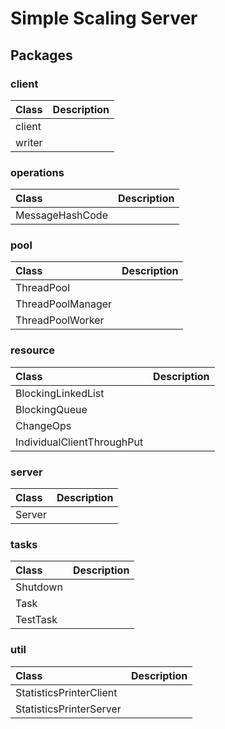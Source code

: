 # **Simple Scaling Server**  


## __Packages__ 
### client
|Class|Description|
|:-----|:-----------|
|client||
|writer||
### operations
|Class|Description|
|:-----|:-----------|
|MessageHashCode||
### pool
|Class|Description|
|:-----|:-----------|
|ThreadPool||
|ThreadPoolManager||
|ThreadPoolWorker||
### resource
|Class|Description|
|:-----|:-----------|
|BlockingLinkedList||
|BlockingQueue||
|ChangeOps||
|IndividualClientThroughPut||
### server
|Class|Description|
|:-----|:-----------|
|Server||
### tasks
|Class|Description|
|:-----|:-----------|
|Shutdown||
|Task||
|TestTask||
### util
|Class|Description|
|:-----|:-----------|
|StatisticsPrinterClient||
|StatisticsPrinterServer||
